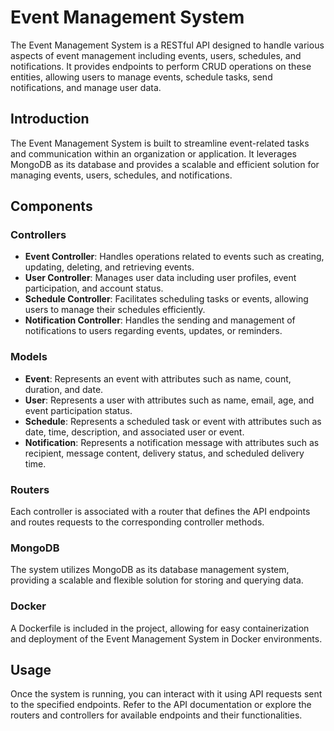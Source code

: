 # Event Management System

The Event Management System is a RESTful API designed to handle various aspects of event management including events, users, schedules, and notifications. It provides endpoints to perform CRUD operations on these entities, allowing users to manage events, schedule tasks, send notifications, and manage user data.

## Introduction

The Event Management System is built to streamline event-related tasks and communication within an organization or application. It leverages MongoDB as its database and provides a scalable and efficient solution for managing events, users, schedules, and notifications.

## Components

### Controllers

- **Event Controller**: Handles operations related to events such as creating, updating, deleting, and retrieving events.
- **User Controller**: Manages user data including user profiles, event participation, and account status.
- **Schedule Controller**: Facilitates scheduling tasks or events, allowing users to manage their schedules efficiently.
- **Notification Controller**: Handles the sending and management of notifications to users regarding events, updates, or reminders.

### Models

- **Event**: Represents an event with attributes such as name, count, duration, and date.
- **User**: Represents a user with attributes such as name, email, age, and event participation status.
- **Schedule**: Represents a scheduled task or event with attributes such as date, time, description, and associated user or event.
- **Notification**: Represents a notification message with attributes such as recipient, message content, delivery status, and scheduled delivery time.

### Routers

Each controller is associated with a router that defines the API endpoints and routes requests to the corresponding controller methods.

### MongoDB

The system utilizes MongoDB as its database management system, providing a scalable and flexible solution for storing and querying data.

### Docker

A Dockerfile is included in the project, allowing for easy containerization and deployment of the Event Management System in Docker environments.

## Usage

Once the system is running, you can interact with it using API requests sent to the specified endpoints. Refer to the API documentation or explore the routers and controllers for available endpoints and their functionalities.
